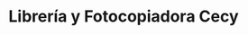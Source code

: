 ---
title: "Librería y Fotocopiadora Cecy"
url: /mixco/libreria-y-fotocopiadora-cecy/
shop: Schreibwaren
---